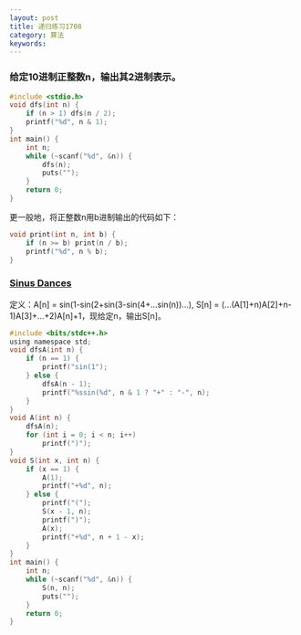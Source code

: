 ```yaml
---
layout: post
title: 递归练习1708
category: 算法
keywords:
---
```


### 给定10进制正整数n，输出其2进制表示。

```c
#include <stdio.h>
void dfs(int n) {
    if (n > 1) dfs(n / 2);
    printf("%d", n & 1);
}
int main() {
    int n;
    while (~scanf("%d", &n)) {
        dfs(n);
        puts("");
    }
    return 0;
}
```

更一般地，将正整数n用b进制输出的代码如下：

```c
void print(int n, int b) {
    if (n >= b) print(n / b);
    printf("%d", n % b);
}
```

### [Sinus Dances](http://acm.timus.ru/problem.aspx?space=1&num=1149)

定义：A[n] = sin(1-sin(2+sin(3-sin(4+...sin(n))...), S[n] = (...(A[1]+n)A[2]+n-1)A[3]+...+2)A[n]+1，现给定n，输出S[n]。

```c
#include <bits/stdc++.h>
using namespace std;
void dfsA(int n) {
    if (n == 1) {
        printf("sin(1");
    } else {
        dfsA(n - 1);
        printf("%ssin(%d", n & 1 ? "+" : "-", n);
    }
}
void A(int n) {
    dfsA(n);
    for (int i = 0; i < n; i++)
        printf(")");
}
void S(int x, int n) {
    if (x == 1) {
        A(1);
        printf("+%d", n);
    } else {
        printf("(");
        S(x - 1, n);
        printf(")");
        A(x);
        printf("+%d", n + 1 - x);
    }
}
int main() {
    int n;
    while (~scanf("%d", &n)) {
        S(n, n);
        puts("");
    }
    return 0;
}
```
